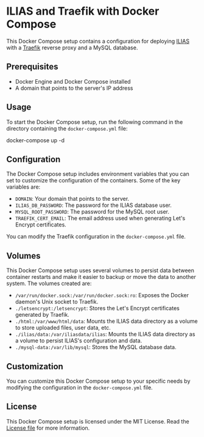 # ILIAS and Traefik with Docker Compose

This Docker Compose setup contains a configuration for deploying [ILIAS](https://www.ilias.de/) with a [Traefik](https://traefik.io/) reverse proxy and a MySQL database.

## Prerequisites

- Docker Engine and Docker Compose installed
- A domain that points to the server's IP address

## Usage

To start the Docker Compose setup, run the following command in the directory containing the `docker-compose.yml` file:

docker-compose up -d


## Configuration

The Docker Compose setup includes environment variables that you can set to customize the configuration of the containers. Some of the key variables are:

- `DOMAIN`: Your domain that points to the server.
- `ILIAS_DB_PASSWORD`: The password for the ILIAS database user.
- `MYSQL_ROOT_PASSWORD`: The password for the MySQL root user.
- `TRAEFIK_CERT_EMAIL`: The email address used when generating Let's Encrypt certificates.

You can modify the Traefik configuration in the `docker-compose.yml` file.

## Volumes

This Docker Compose setup uses several volumes to persist data between container restarts and make it easier to backup or move the data to another system. The volumes created are:

- `/var/run/docker.sock:/var/run/docker.sock:ro`: Exposes the Docker daemon's Unix socket to Traefik.
- `./letsencrypt:/letsencrypt`: Stores the Let's Encrypt certificates generated by Traefik.
- `./html:/var/www/html/data`: Mounts the ILIAS data directory as a volume to store uploaded files, user data, etc.
- `./ilias/data:/var/iliasdata/ilias`: Mounts the ILIAS data directory as a volume to persist ILIAS's configuration and data.
- `./mysql-data:/var/lib/mysql`: Stores the MySQL database data.

## Customization

You can customize this Docker Compose setup to your specific needs by modifying the configuration in the `docker-compose.yml` file.

## License

This Docker Compose setup is licensed under the MIT License. Read the [License file](LICENSE.md) for more information.
